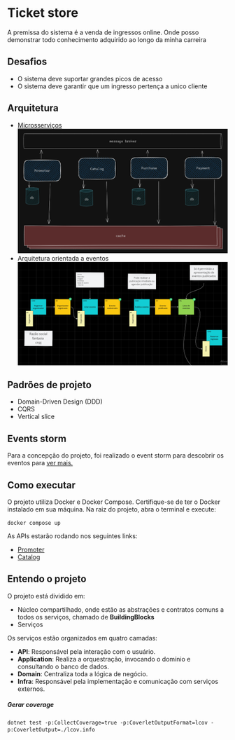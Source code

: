 # Ticket store
A premissa do sistema é a venda de ingressos online.
Onde posso demonstrar todo conhecimento adquirido ao longo da minha carreira 

## Desafios
- O sistema deve suportar grandes picos de acesso
- O sistema deve garantir que um ingresso pertença a unico cliente

## Arquitetura
- [Microsserviços](https://excalidraw.com/#json=UuirB_ySgvQaVZ2hRk2O-,nwQy0UnrGsfJ3nk2pp8DvQ)
![arquitetura](docs/arquitetura.png)
- Arquitetura orientada a eventos
![event-storm](docs/event-storm.png)

## Padrões de projeto
- Domain-Driven Design (DDD)
- CQRS
- Vertical slice

## Events storm
Para a concepção do projeto, foi realizado o event storm para descobrir os eventos para
[ver mais.](https://miro.com/welcomeonboard/ZDlOVHlYTzRrMFN1aVppMkFzN0l0bEVTRk1rZ0xhaG1FcENsNDhjU29KNWpZdHhLNzVRMkpUZmVxU2FoeDJkYXwzNDU4NzY0NTg0NzkwMTQ1MTQzfDI=?share_link_id=131185290624)

## Como executar
O projeto utiliza Docker e Docker Compose. Certifique-se de ter o Docker instalado em sua máquina. Na raiz do projeto, abra o terminal e execute:
```
docker compose up
```
As APIs estarão rodando nos seguintes links:
- [Promoter](http://localhost:5286/swagger/index.html)
- [Catalog](http://localhost:7139/swagger/index.html)

## Entendo o projeto
O projeto está dividido em:
- Núcleo compartilhado, onde estão as abstrações e contratos comuns a todos os serviços, chamado de **BuildingBlocks**
- Serviços

Os serviços estão organizados em quatro camadas:
- **API**: Responsável pela interação com o usuário.
- **Application**: Realiza a orquestração, invocando o domínio e consultando o banco de dados.
- **Domain**: Centraliza toda a lógica de negócio.
- **Infra**: Responsável pela implementação e comunicação com serviços externos.

##### Gerar coverage
```
dotnet test -p:CollectCoverage=true -p:CoverletOutputFormat=lcov -p:CoverletOutput=./lcov.info
```